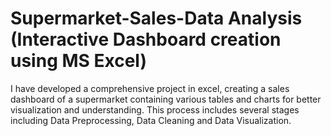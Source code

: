 # Supermarket-Sales-Data Analysis (Interactive Dashboard creation using MS Excel)
I have developed a comprehensive project in excel, creating a sales dashboard of a supermarket containing various tables and charts for better visualization and understanding. This process includes several stages including  Data Preprocessing, Data Cleaning and Data Visualization.
